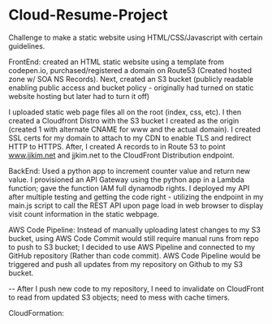 # Cloud-Resume-Project
Challenge to make a static website using HTML/CSS/Javascript with certain guidelines.
  
FrontEnd: created an HTML static website using a template from codepen.io, purchased/registered a domain on Route53 (Created hosted zone w/ SOA NS Records). Next, created an S3 bucket (publicly readable enabling public access and bucket policy - originally had turned on static website hosting but later had to turn it off)

I uploaded static web page files all on the root (index, css, etc). I then created a Cloudfront Distro with the S3 bucket I created as the origin (created 1 with alternate CNAME for www and the actual domain). I created SSL certs for my domain to attach to my CDN to enable TLS and redirect HTTP to HTTPS. After, I created A records to in Route 53 to point www.jjkim.net and jjkim.net to the CloudFront Distribution endpoint.

BackEnd: Used a python app to increment counter value and return new value. I provisioned an API Gateway using the python app in a Lambda function; gave the function IAM full dynamodb rights. I deployed my API after multiple testing and getting the code right - utilizing the endpoint in my main.js script to call the REST API upon page load in web browser to display visit count information in the static webpage.

AWS Code Pipeline: Instead of manually uploading latest changes to my S3 bucket, using AWS Code Commit would still require manual runs from repo to push to S3 bucket; I decided to use AWS Pipeline and connected to my GitHub repository (Rather than code commit). AWS Code Pipeline would be triggered and push all updates from my repository on Github to my S3 bucket.

 -- After I push new code to my repository, I need to invalidate on CloudFront to read from updated S3 objects; need to mess with cache timers.
 
 CloudFormation:
